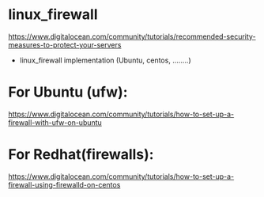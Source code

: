 # linux_firewall
https://www.digitalocean.com/community/tutorials/recommended-security-measures-to-protect-your-servers

* linux_firewall implementation (Ubuntu, centos, ........)
# For Ubuntu (ufw):
https://www.digitalocean.com/community/tutorials/how-to-set-up-a-firewall-with-ufw-on-ubuntu
# For Redhat(firewalls):
https://www.digitalocean.com/community/tutorials/how-to-set-up-a-firewall-using-firewalld-on-centos
